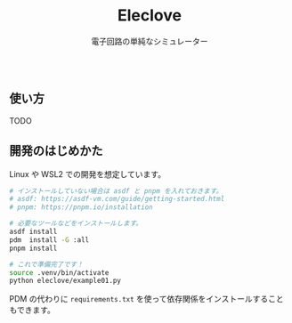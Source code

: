 <!-- TODO: Translation -->
<div align="center">
  <h1>Eleclove</h1>
  <p>電子回路の単純なシミュレーター</p>
</div>
<br>
<br>

<!-- eleclove = electronic + clove (one of the SPICEs) -->
<!-- TODO: Add screenshots here -->

## 使い方

TODO

## 開発のはじめかた

Linux や WSL2 での開発を想定しています。

```bash
# インストールしていない場合は asdf と pnpm を入れておきます。
# asdf: https://asdf-vm.com/guide/getting-started.html
# pnpm: https://pnpm.io/installation

# 必要なツールなどをインストールします。
asdf install
pdm  install -G :all
pnpm install

# これで準備完了です！
source .venv/bin/activate
python eleclove/example01.py
```

PDM の代わりに `requirements.txt` を使って依存関係をインストールすることもできます。
